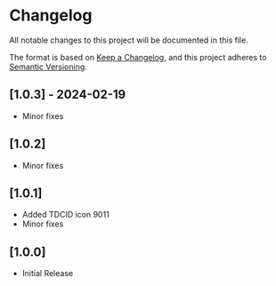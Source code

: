 # Changelog

All notable changes to this project will be documented in this file.

The format is based on [Keep a Changelog](https://keepachangelog.com/en/1.0.0/),
and this project adheres to [Semantic Versioning](https://semver.org/spec/v2.0.0.html).

## [1.0.3] - 2024-02-19

- Minor fixes

## [1.0.2] 

- Minor fixes

## [1.0.1] 

- Added TDCID icon 9011
- Minor fixes

## [1.0.0] 

- Initial Release



